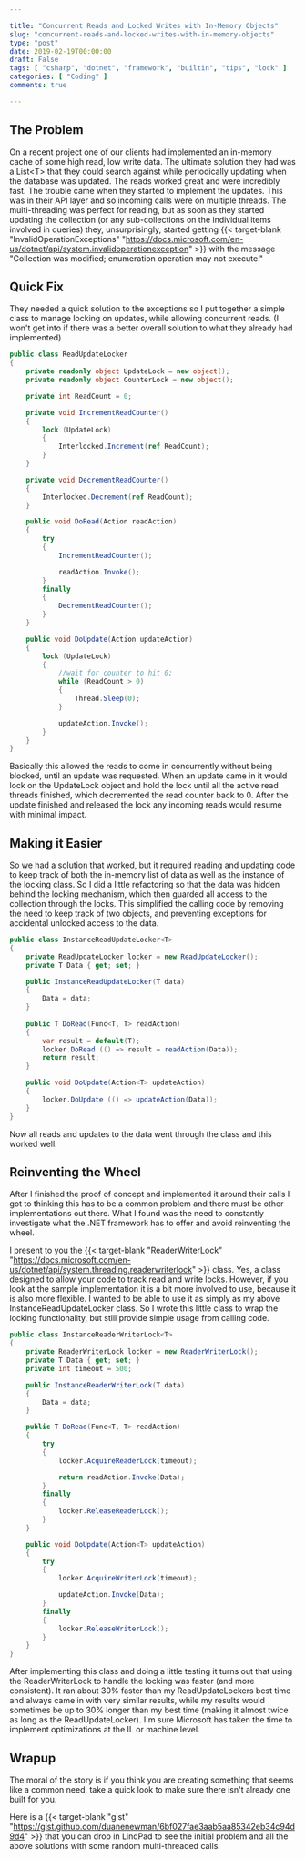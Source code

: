 ```yaml
---

title: "Concurrent Reads and Locked Writes with In-Memory Objects"
slug: "concurrent-reads-and-locked-writes-with-in-memory-objects"
type: "post"
date: 2019-02-19T00:00:00
draft: False
tags: [ "csharp", "dotnet", "framework", "builtin", "tips", "lock" ]
categories: [ "Coding" ]
comments: true

---
```


## The Problem

On a recent project one of our clients had implemented an in-memory cache of some high read, low write data. The ultimate solution they had was a List&lt;T&gt; that they could search against while periodically updating when the database was updated. The reads worked great and were incredibly fast. The trouble came when they started to implement the updates. This was in their API layer and so incoming calls were on multiple threads. The multi-threading was perfect for reading, but as soon as they started updating the collection (or any sub-collections on the individual items involved in queries) they, unsurprisingly, started getting {{< target-blank "InvalidOperationExceptions" "https://docs.microsoft.com/en-us/dotnet/api/system.invalidoperationexception" >}} with the message "Collection was modified; enumeration operation may not execute."

## Quick Fix

They needed a quick solution to the exceptions so I put together a simple class to manage locking on updates, while allowing concurrent reads.  (I won't get into if there was a better overall solution to what they already had implemented)

```csharp
public class ReadUpdateLocker
{
	private readonly object UpdateLock = new object();
	private readonly object CounterLock = new object();

	private int ReadCount = 0;

	private void IncrementReadCounter()
	{		
		lock (UpdateLock)
		{
			Interlocked.Increment(ref ReadCount);
		}
	}

	private void DecrementReadCounter()
	{
		Interlocked.Decrement(ref ReadCount);
	}

	public void DoRead(Action readAction)
	{
		try
		{
			IncrementReadCounter();

			readAction.Invoke();
		}
		finally
		{
			DecrementReadCounter();
		}
	}

	public void DoUpdate(Action updateAction)
	{
		lock (UpdateLock)
		{
			//wait for counter to hit 0;		
			while (ReadCount > 0)
			{
				Thread.Sleep(0);
			}

			updateAction.Invoke();
		}
	}
}
```

Basically this allowed the reads to come in concurrently without being blocked, until an update was requested. When an update came in it would lock on the UpdateLock object and hold the lock until all the active read threads finished, which decremented the read counter back to 0. After the update finished and released the lock any incoming reads would resume with minimal impact.

## Making it Easier

So we had a solution that worked, but it required reading and updating code to keep track of both the in-memory list of data as well as the instance of the locking class. So I did a little refactoring so that the data was hidden behind the locking mechanism, which then guarded all access to the collection through the locks. This  simplified the calling code by removing the need to keep track of two objects, and preventing exceptions for accidental unlocked access to the data.

```csharp
public class InstanceReadUpdateLocker<T>
{
	private ReadUpdateLocker locker = new ReadUpdateLocker();
	private T Data { get; set; }

	public InstanceReadUpdateLocker(T data)
	{
		Data = data;
	}
	
	public T DoRead(Func<T, T> readAction)
	{
		var result = default(T);
		locker.DoRead (() => result = readAction(Data));
		return result;
	}

	public void DoUpdate(Action<T> updateAction)
	{
		locker.DoUpdate (() => updateAction(Data));
	}
}
```

Now all reads and updates to the data went through the class and this worked well.

## Reinventing the Wheel

After I finished the proof of concept and implemented it around their calls I got to thinking this has to be a common problem and there must be other implementations out there. What I found was the need to constantly investigate what the .NET framework has to offer and avoid reinventing the wheel. 

I present to you the {{< target-blank "ReaderWriterLock" "https://docs.microsoft.com/en-us/dotnet/api/system.threading.readerwriterlock" >}} class. Yes, a class designed to allow your code to track read and write locks. However, if you look at the sample implementation it is a bit more involved to use, because it is also more flexible. I wanted to be able to use it as simply as my above InstanceReadUpdateLocker class. So I wrote this little class to wrap the locking functionality, but still provide simple usage from calling code.

```csharp
public class InstanceReaderWriterLock<T>
{
	private ReaderWriterLock locker = new ReaderWriterLock();
	private T Data { get; set; }
	private int timeout = 500;

	public InstanceReaderWriterLock(T data)
	{
		Data = data;
	}

	public T DoRead(Func<T, T> readAction)
	{
		try
		{
			locker.AcquireReaderLock(timeout);

			return readAction.Invoke(Data);
		}
		finally
		{
			locker.ReleaseReaderLock();
		}
	}

	public void DoUpdate(Action<T> updateAction)
	{
		try
		{
			locker.AcquireWriterLock(timeout);

			updateAction.Invoke(Data);
		}
		finally
		{
			locker.ReleaseWriterLock();
		}
	}
}
```

After implementing this class and doing a little testing it turns out that using the ReaderWriterLock to handle the locking was faster (and more consistent). It ran about 30% faster than my ReadUpdateLockers best time and always came in with very similar results, while my results would sometimes be up to 30% longer than my best time (making it almost twice as long as the ReadUpdateLocker). I'm sure Microsoft has taken the time to implement optimizations at the IL or machine level.

## Wrapup

The moral of the story is if you think you are creating something that seems like a common need, take a quick look to make sure there isn't already one built for you.

Here is a {{< target-blank "gist" "https://gist.github.com/duanenewman/6bf027fae3aab5aa85342eb34c94d9d4" >}} that you can drop in LinqPad to see the initial problem and all the above solutions with some random multi-threaded calls. 